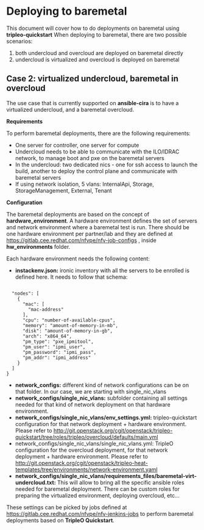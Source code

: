 Deploying to baremetal
====================

This document will cover how to do deployments on baremetal using **tripleo-quickstart**
When deploying to baremetal, there are two possible scenarios:

 1. both undercloud and overcloud are deployed on baremetal directly
 2. undercloud is virtualized and overcloud is deployed on baremetal

Case 2: virtualized undercloud, baremetal in overcloud
------------------------------------------------------------------------
The use case that is currently supported on **ansible-cira** is to have a virtualized undercloud, and a baremetal overcloud.

**Requirements**

To perform baremetal deployments, there are the following requirements:
 - One server for controller, one server for compute
 - Undercloud needs to be able to communicate with the ILO/IDRAC network, to manage boot and pxe on the baremetal servers
 - In the undercloud: two dedicated nics - one for ssh access to launch the build, another to deploy the control plane and communicate with baremetal servers
 - If using network isolation, 5 vlans: InternalApi, Storage, StorageManagement, External, Tenant
 
**Configuration**

The baremetal deployments are based on the concept of **hardware_environment**. A hardware environment defines the set of servers and network environment where a baremetal test is run.
There should be one hardware environment per partner/lab and they are defined at https://gitlab.cee.redhat.com/nfvpe/nfv-job-configs , inside **hw_environments** folder.

Each hardware environment needs the following content:

 - **instackenv.json:** ironic inventory with all the servers to be enrolled is defined here. It needs to follow that schema:

```{

  "nodes": [
    {
      "mac": [
        "mac-address"
      ],
      "cpu": "number-of-available-cpus",
      "memory": "amount-of-memory-in-mb",
      "disk": "amount-of-memory-in-gb",
      "arch": "x864_64",
      "pm_type": "pxe_ipmitool",
      "pm_user": "ipmi_user",
      "pm_password": "ipmi_pass",
      "pm_addr": "ipmi_address"
    }
  ]
}

```

 - **network_configs:** different kind of network configurations can be on that folder. In our case, we are starting with single_nic_vlans
 - **network_configs/single_nic_vlans:** subfolder containing all settings needed for that kind of network deployment on that hardware environment.
 - **network_configs/single_nic_vlans/env_settings.yml:** tripleo-quickstart configuration for that network deployment + hardware environment. Please refer to http://git.openstack.org/cgit/openstack/tripleo-quickstart/tree/roles/tripleo/overcloud/defaults/main.yml
 - network_configs/single_nic_vlans/single_nic_vlans.yml: TripleO configuration for the overcloud deployment, for that network deployment + hardware environment. Please refer to http://git.openstack.org/cgit/openstack/tripleo-heat-templates/tree/environments/network-environment.yaml
 - **network_configs/single_nic_vlans/requirements_files/baremetal-virt-undercloud.txt:** This will allow to bring all the specific ansible roles needed for baremetal deployment. There can be custom roles for preparing the virtualized environment, deploying overcloud, etc...

These settings can be picked by jobs defined at https://gitlab.cee.redhat.com/nfvpe/nfv-jenkins-jobs to perform baremetal deployments based on **TripleO Quickstart**.
